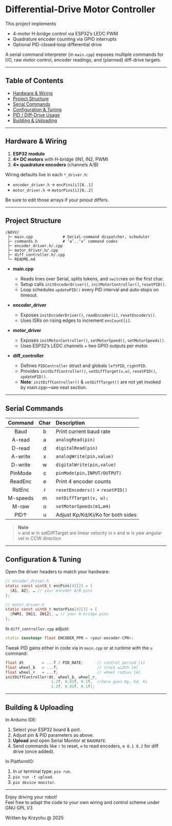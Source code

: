 
# Differential-Drive Motor Controller

This project implements  
- 4-motor H-bridge control via ESP32’s LEDC PWM  
- Quadrature encoder counting via GPIO interrupts  
- Optional PID-closed‐loop differential drive  

A serial command interpreter (in `main.cpp`) exposes multiple commands for I/O, raw motor control, encoder readings, and (planned) diff-drive targets.

---

## Table of Contents

- [Hardware & Wiring](#hardware--wiring)  
- [Project Structure](#project-structure)  
- [Serial Commands](#serial-commands)  
- [Configuration & Tuning](#configuration--tuning)  
- [PID / Diff-Drive Usage](#pid--diff-drive-usage)  
- [Building & Uploading](#building--uploading)  

---

## Hardware & Wiring

1. **ESP32 module**  
2. **4× DC motors** with H-bridge (IN1, IN2, PWM)  
3. **4× quadrature encoders** (channels A/B)  

Wiring defaults live in each `*_driver.h`:

- `encoder_driver.h` → `encPins[i][0..1]`  
- `motor_driver.h`   → `motorPins[i][0..2]`  

Be sure to edit those arrays if your pinout differs.

---

## Project Structure

```
/AOVV/
 ├─ main.cpp             # Serial‐command dispatcher, scheduler
 ├─ commands.h           # ‘a’..‘x’ command codes
 ├─ encoder_driver.h/.cpp
 ├─ motor_driver.h/.cpp
 ├─ diff_controller.h/.cpp
 └─ README.md
```

- **main.cpp**  
  - Reads lines over Serial, splits tokens, and `switch`es on the first char.  
  - Setup calls `initEncoderDriver()`, `initMotorController()`, `resetPID()`.  
  - Loop schedules `updatePID()` every PID interval and auto‐stops on timeout.  

- **encoder_driver**  
  - Exposes `initEncoderDriver()`, `readEncoder(i)`, `resetEncoders()`.  
  - Uses ISRs on rising edges to increment `encCount[i]`.  

- **motor_driver**  
  - Exposes `initMotorController()`, `setMotorSpeed()`, `setMotorSpeeds()`.  
  - Uses ESP32’s LEDC channels + two GPIO outputs per motor.  

- **diff_controller**  
  - Defines `PIDController` struct and globals `leftPID`, `rightPID`.  
  - Provides `initDiffController()`, `setDiffTarget(v,w)`, `resetPID()`, `updatePID()`.  
  - **Note**: `initDiffController()` & `setDiffTarget()` are not yet invoked by main.cpp—see next section.

---

## Serial Commands

| Command | Char | Description                          |
|:-------:|:----:|:-------------------------------------|
| Baud    |  b   | Print current baud rate              |
| A-read  |  a   | `analogRead(pin)`                    |
| D-read  |  d   | `digitalRead(pin)`                   |
| A-write |  x   | `analogWrite(pin,value)`             |
| D-write |  w   | `digitalWrite(pin,value)`            |
| PinMode |  c   | `pinMode(pin,INPUT/OUTPUT)`          |
| ReadEnc |  e   | Print 4 encoder counts               |
| RstEnc  |  r   | `resetEncoders()` + `resetPID()`     |
| M-speeds|  m   | `setDiffTarget(v, w);`               |
| M-raw   |  o   | `setMotorSpeeds(m1…m4)`              |
| PID↑    |  u   | Adjust Kp/Kd/Ki/Ko for both sides     |  

> **Note**  
> v and w in setDiffTarget are linear velocity in x and w is yaw angular vel in CCW direction  

---

## Configuration & Tuning

Open the driver headers to match your hardware:

```c
// encoder_driver.h
static const uint8_t encPins[4][2] = {
  {A1, A2}, … // your encoder A/B pins
};

// motor_driver.h
static const uint8_t motorPins[4][3] = {
  {PWM1, IN11, IN12}, … // your H-bridge pins
};
```

In `diff_controller.cpp` adjust:

```cpp
static constexpr float ENCODER_PPR = <your-encoder-CPR>;
```

Tweak PID gains either in code via in `main.cpp` or at runtime with the `u` command:  
```cpp
float dt        = ...f / PID_RATE;      // control period [s]
float wheel_b   = ...f;                 // track width [m]
float wheel_r   = ...f;                 // wheel radius [m]
initDiffController(dt, wheel_b, wheel_r,
                    1.2f, 0.01f, 0.1f,  //here goes Kp, Kd, Ki
                    1.2f, 0.01f, 0.1f);
```

---

## Building & Uploading

In Arduino IDE:  
1. Select your ESP32 board & port.  
2. Adjust pin & PID parameters as above.  
3. **Upload** and open Serial Monitor at `BAUDRATE`.  
4. Send commands like `r` to reset, `e` to read encoders, `m 0.1 0.2` for diff drive (once added).
  
In PlatformIO:  
1. In ur terminal type: `pio run`.  
2. `pio run -t upload`.  
3. `pio device monitor`.  

---

Enjoy driving your robot!  
Feel free to adapt the code to your own wiring and control scheme under GNU GPL V3

Written by Krzychu @ 2025